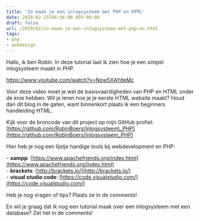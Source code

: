 ```yaml
---
title: 'Zo maak je een inlogsysteem met PHP en HTML'
date: 2020-02-25T06:56:00.003-08:00
draft: false
url: /2020/02/zo-maak-je-een-inlogsysteem-met-php-en.html
tags: 
- php
- webdesign
---
```


Hallo, ik ben Robin. In deze tutorial laat ik zien hoe je een simpel inlogsysteem maakt in PHP.  

<https://www.youtube.com/watch?v=Nqw5XAYdeMc>

Voor deze video moet je wel de basisvaardigheden van PHP en HTML onder de knie hebben. Wil je leren hoe je je eerste HTML website maakt? Houd dan dit blog in de gaten, want binnenkort plaats ik een beginners handleiding HTML.  
  
Kijk voor de broncode van dit project op mijn GitHub profiel: [https://github.com/RobinBoers/Inlogsysteem\_PHP](https://github.com/RobinBoers/Inlogsysteem_PHP)  
  
Hier heb je nog een lijstje handige tools bij webdevelopment en PHP:  

\- **xampp**: [https://www.apachefriends.org/index.html](https://www.apachefriends.org/index.html)  
\- **brackets**: [http://brackets.io/](http://brackets.io/)  
\- **visual studio code**: [https://code.visualstudio.com/](https://code.visualstudio.com/)  
  
Heb je nog vragen of tips? Plaats ze in de comments!  
  
En wil je graag dat ik nog een tutorial maak over een inlogsysteem met een database? Zet het in de comments!
